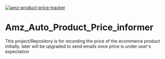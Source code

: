 [![amz-product-price-tracker](https://github.com/pradeepn2011/Amz_Auto_Product_Price_informer/actions/workflows/amz_price_tracker.yml/badge.svg)](https://github.com/pradeepn2011/Amz_Auto_Product_Price_informer/actions/workflows/amz_price_tracker.yml)

# Amz_Auto_Product_Price_informer
This project/Repository is for recording the price of the ecommerce product initially. later will be upgraded to send emails once price is under user's expectation
